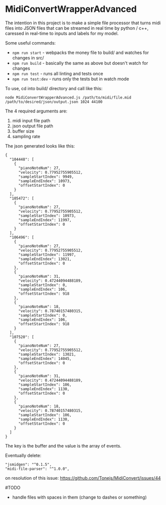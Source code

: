 # MidiConvertWrapperAdvanced
The intention in this project is to make a simple file processor that turns midi files into JSON files that can be streamed in real time by python / c++, caressed in real-time to inputs and labels for my model.

Some useful commands:
 - `npm run start` - webpacks the money file to build/ and watches for changes in src/
 - `npm run build` - basically the same as above but doesn't watch for changes
 - `npm run test` - runs all linting and tests once
 - `npm run test:dev` - runs only the tests but in watch mode

To use, cd into build/ directory and call like this:
```
node MidiConvertWrapperAdvanced.js /path/to/midi/file.mid /path/to/desired/json/output.json 1024 44100
```

The 4 required arguments are:
 1. midi input file path
 2. json output file path
 3. buffer size
 4. sampling rate

The json generated looks like this:
```
{
  "104448": [
    {
      "pianoNoteNum": 27,
      "velocity": 0.77952755905512,
      "sampleStartIndex": 9949,
      "sampleEndIndex": 10973,
      "offsetStartIndex": 0
    }
  ],
  "105472": [
    {
      "pianoNoteNum": 27,
      "velocity": 0.77952755905512,
      "sampleStartIndex": 10973,
      "sampleEndIndex": 11997,
      "offsetStartIndex": 0
    }
  ],
  "106496": [
    {
      "pianoNoteNum": 27,
      "velocity": 0.77952755905512,
      "sampleStartIndex": 11997,
      "sampleEndIndex": 13021,
      "offsetStartIndex": 0
    },
    {
      "pianoNoteNum": 31,
      "velocity": 0.47244094488189,
      "sampleStartIndex": 0,
      "sampleEndIndex": 106,
      "offsetStartIndex": 918
    },
    {
      "pianoNoteNum": 18,
      "velocity": 0.78740157480315,
      "sampleStartIndex": 0,
      "sampleEndIndex": 106,
      "offsetStartIndex": 918
    }
  ],
  "107520": [
    {
      "pianoNoteNum": 27,
      "velocity": 0.77952755905512,
      "sampleStartIndex": 13021,
      "sampleEndIndex": 14045,
      "offsetStartIndex": 0
    },
    {
      "pianoNoteNum": 31,
      "velocity": 0.47244094488189,
      "sampleStartIndex": 106,
      "sampleEndIndex": 1130,
      "offsetStartIndex": 0
    },
    {
      "pianoNoteNum": 18,
      "velocity": 0.78740157480315,
      "sampleStartIndex": 106,
      "sampleEndIndex": 1130,
      "offsetStartIndex": 0
    }
  ]
}
```
The key is the buffer and the value is the array of events.

Eventually delete:
```
"jsmidgen": "^0.1.5",
"midi-file-parser": "^1.0.0",
```
on resolution of this issue:
https://github.com/Tonejs/MidiConvert/issues/44


#TODO
 - handle files with spaces in them (change to dashes or something)
